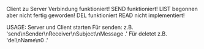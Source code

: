 Client zu Server Verbindung funktioniert!
SEND funktioniert!
LIST begonnen aber nicht fertig geworden!
DEL funktioniert 
READ nicht implementiert!

USAGE: 
Server und Client starten
Für senden: z.B. 'send\nSender\nReceiver\nSubject\nMessage .'
Für deletet z.B. 'del\nName\n0 .'
